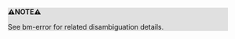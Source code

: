 <div style="margin:2em; background-color: #e0e0e0;">

<strong>⚠️NOTE️️️⚠️</strong>

See bm-error for related disambiguation details.
</div>


